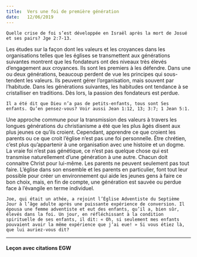 ```yaml
---
title:  Vers une foi de première génération
date:   12/06/2019
---
```


`Quelle crise de foi s’est développée en Israël après la mort de Josué et ses pairs? Jge 2:7-13.`

Les études sur la façon dont les valeurs et les croyances dans les organisations telles que les églises se transmettent aux générations suivantes montrent que les fondateurs ont des niveaux très élevés d’engagement aux croyances. Ils sont les premiers à les défendre. Dans une ou deux générations, beaucoup perdent de vue les principes qui sous-tendent les valeurs. Ils peuvent gérer l’organisation, mais souvent par l’habitude. Dans les générations suivantes, les habitudes ont tendance à se cristalliser en traditions. Dès lors, la passion des fondateurs est perdue.

`Il a été dit que Dieu n’a pas de petits-enfants, tous sont Ses enfants. Qu’en pensez-vous? Voir aussi Jean 1:12, 13; 3:7; 1 Jean 5:1.`

Une approche commune pour la transmission des valeurs à travers les longues générations du christianisme a été que les plus âgés disent aux plus jeunes ce qu’ils croient. Cependant, apprendre ce que croient les parents ou ce que croit l’église n’est pas une foi personnelle. Être chrétien, c’est plus qu’appartenir à une organisation avec une histoire et un dogme. La vraie foi n’est pas génétique, ce n’est pas quelque chose qui est transmise naturellement d’une génération à une autre. Chacun doit connaitre Christ pour lui-même. Les parents ne peuvent seulement pas tout faire. L’église dans son ensemble et les parents en particulier, font tout leur possible pour créer un environnement qui aide les jeunes gens à faire ce bon choix, mais, en fin de compte, une génération est sauvée ou perdue face à l’évangile en terme individuel.

`Joe, qui était un athée, a rejoint l’Église Adventiste du Septième Jour à l’âge adulte après une puissante expérience de conversion. Il épousa une femme adventiste et eut des enfants, qu’il a, bien sûr, élevés dans la foi. Un jour, en réfléchissant à la condition spirituelle de ses enfants, il dit: « Oh, si seulement mes enfants pouvaient avoir la même expérience que j’ai eue! » Si vous étiez là, que lui auriez-vous dit?`

---

#### Leçon avec citations EGW